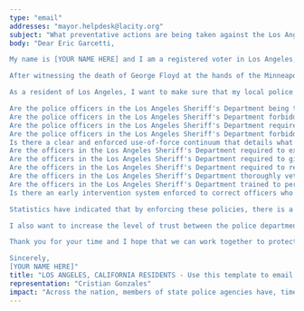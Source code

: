 ```yaml
---
type: "email"
addresses: "mayor.helpdesk@lacity.org"
subject: "What preventative actions are being taken against the Los Angeles Sheriff's Department?"
body: "Dear Eric Garcetti,

My name is [YOUR NAME HERE] and I am a registered voter in Los Angeles, California. I am writing to you today to ask what you are doing, as the Mayor of Los Angeles, to ensure that your officers are not abusing their power and are held accountable for their actions.

After witnessing the death of George Floyd at the hands of the Minneapolis Police Department, I am left feeling outraged, frustrated, and hurt. The system has failed yet another black man and we are anxiously waiting to see if the officers responsible for his death will face consequences.

As a resident of Los Angeles, I want to make sure that my local police department is taking the necessary preventative measures to ensure that incidents like this will not occur in the future. So I ask:

Are the police officers in the Los Angeles Sheriff's Department being trained to de-escalate altercations by using peaceful conflict resolution strategies?
Are the police officers in the Los Angeles Sheriff's Department forbidden from using carotid restraints (chokeholds, strangleholds, etc.) and hog-tying methods? Furthermore, are they forbidden from transporting civilians in uncomfortable positions, such as face down in a vehicle?
Are the police officers in the Los Angeles Sheriff's Department required to intervene if they witness another officer using excessive force? Will officers be reprimanded if they fail to intervene?
Are the police officers in the Los Angeles Sheriff's Department forbidden from shooting at moving vehicles?
Is there a clear and enforced use-of-force continuum that details what weapons and force are acceptable in a wide variety of civilian-police interactions?
Are the officers in the Los Angeles Sheriff's Department required to exhaust every other possible option before using excessive force?
Are the officers in the Los Angeles Sheriff's Department required to give a verbal warning to civilians before drawing their weapon or using excessive force?
Are the officers in the Los Angeles Sheriff's Department required to report each time they threaten to or use force on civilians?
Are the officers in the Los Angeles Sheriff's Department thoroughly vetted to ensure that they do not have a history with abuse, racism, xenophobia, homophobia / transphobia, or discrimination?
Are the officers in the Los Angeles Sheriff's Department trained to perform and seek necessary medical action after using excessive force?
Is there an early intervention system enforced to correct officers who use excessive force? Additionally, how many complaints does an officer have to receive before they are reprimanded? Before they are terminated? More than three complaints are unacceptable.

Statistics have indicated that by enforcing these policies, there is a significant decrease in civilian complaints and injury due to excessive force. If any of the policies are not currently in place, then what is being done to ensure that they are going to be enforced in the near future? What can I do, as a concerned citizen, to set these policies in motion?

I also want to increase the level of trust between the police department and the community. To establish trust, there has to be transparency. I would like to see the Los Angeles Sheriff's Department collect and report data on civilian deaths that occurred in custody and as a result of an officer’s use of excessive force. The data should be broken down by demographics and should showcase the race, gender, sexuality, and religion of the civilians. Allowing the public access to this information will show us where we, as a community, fall short.

Thank you for your time and I hope that we can work together to protect the Los Angeles community. I refuse to let the next hashtag come from here.

Sincerely,
[YOUR NAME HERE]"
title: "LOS ANGELES, CALIFORNIA RESIDENTS - Use this template to email the Mayor of Los Angeles to quiz them on what preventive actions are being taken to protect against police brutality from the Los Angeles Sheriff's Department."
representation: "Cristian Gonzales"
impact: "Across the nation, members of state police agencies have, time and time again, abused their power and have killed black Americans in a horrific manner, devoid of any lawfulness. Our nation has observed the cruel and evil killings of George Floyd, Breonna Taylor, Eric Garner, Ahmed Aubrey, and countless others of black Americans. Email the Mayor for the city of Los Angeles and press the question--are you, Eric Garcetti, taking any preventative actions to ensure that such acts of cruelty against African Americans don't happen as a consequence of policing with racist motives?"
---
```


